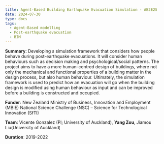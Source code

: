 ```yaml
---
title: Agent-Based Building Earthquake Evacuation Simulation - AB2E2S
date: 2024-07-30
type: docs
tags:
  - Agent-Based modelling
  - Post-earthquake evacuation
  - BIM
---
```


**Summary**: Developing a simulation framework that considers how people behave during post-earthquake evacuations. It will consider human behaviours such as decision making and psychological/social patterns. The project aims to have a more human-centred design of buildings, where not only the mechanical and functional properties of a building matter in the design process, but also human behaviour. Ultimately, the simulation framework is used to predict how an evacuation will go when the building design is modified using human behaviour as input and can be improved before a building is constructed and occupied.

**Funder**: New Zealand Ministry of Business, Innovation and Employment (MBIE) National Science Challenge (NSC) – Science for Technological Innovation (SfTI)

**Team**: Vicente Gonzalez (PI; University of Auckland), **Yang Zou**, Jiamou Liu(University of Auckland)

**Duration**: 2019-2022

<!--more-->
